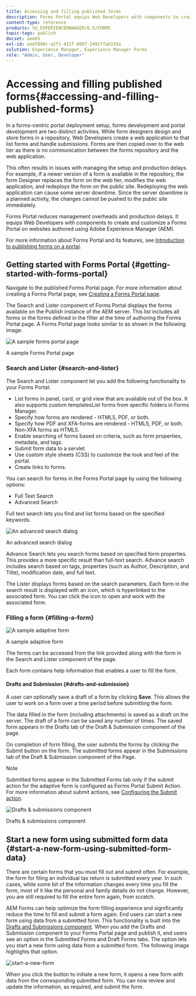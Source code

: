 ```yaml
---
title: Accessing and filling published forms
description: Forms Portal equips Web Developers with components to create and customize a Forms Portal on websites authored using Adobe Experience Manager (AEM).
content-type: reference
products: SG_EXPERIENCEMANAGER/6.5/FORMS
topic-tags: publish
docset: aem65
exl-id: aedf890c-a2f1-412f-8897-2492ffab335a
solution: Experience Manager, Experience Manager Forms
role: "Admin, User, Developer"
---
```

# Accessing and filling published forms{#accessing-and-filling-published-forms}

In a forms-centric portal deployment setup, forms development and portal development are two distinct activities. While form designers design and store forms in a repository, Web Developers create a web application to that list forms and handle submissions. Forms are then copied over to the web tier as there is no communication between the forms repository and the web application.

This often results in issues with managing the setup and production delays. For example, if a newer version of a form is available in the repository, the form Designer replaces the form on the web tier, modifies the web application, and redeploys the form on the public site. Redeploying the web application can cause some server downtime. Since the server downtime is a planned activity, the changes cannot be pushed to the public site immediately.

Forms Portal reduces management overheads and production delays. It equips Web Developers with components to create and customize a Forms Portal on websites authored using Adobe Experience Manager (AEM).

For more information about Forms Portal and its features, see [Introduction to publishing forms on a portal](/help/forms/using/introduction-publishing-forms.md).

## Getting started with Forms Portal {#getting-started-with-forms-portal}

Navigate to the published Forms Portal page. For more information about creating a Forms Portal page, see [Creating a Forms Portal page](../../forms/using/creating-form-portal-page.md).

The Search and Lister component of Forms Portal displays the forms available on the Publish instance of the AEM server. This list includes all forms or the forms defined in the filter at the time of authoring the Forms Portal page. A Forms Portal page looks similar to as shown in the following image:

![A sample forms portal page ](assets/forms-portal-page.png)

A sample Forms Portal page

### Search and Lister {#search-and-lister}

The Search and Lister component let you add the following functionality to your Forms Portal:

* List forms in panel, card, or grid view that are available out of the box. It also supports custom templatesList forms from specific folders in Forms Manager.
* Specify how forms are rendered - HTML5, PDF, or both.
* Specify how PDF and XFA-forms are rendered - HTML5, PDF, or both. Non-XFA forms as HTML5.
* Enable searching of forms based on criteria, such as form properties, metadata, and tags.
* Submit form data to a servlet.
* Use custom style sheets (CSS) to customize the look and feel of the portal.
* Create links to forms.

You can search for forms in the Forms Portal page by using the following options:

* Full Text Search
* Advanced Search

Full text search lets you find and list forms based on the specified keywords.

![An advanced search dialog](assets/search-panel.png)

An advanced search dialog

Advance Search lets you search forms based on specified form properties. This provides a more specific result than full-text search. Advance search includes search based on tags, properties (such as Author, Description, and Title), modification date, and full text.

The Lister displays forms based on the search parameters. Each form in the search result is displayed with an icon, which is hyperlinked to the associated form. You can click the icon to open and work with the associated form.

### Filling a form {#filling-a-form}

![A sample adaptive form](assets/filling_a_form.png)

A sample adaptive form

The forms can be accessed from the link provided along with the form in the Search and Lister component of the page.

Each form contains help information that enables a user to fill the form.

#### Drafts and Submission {#drafts-and-submission}

A user can optionally save a draft of a form by clicking **Save**. This allows the user to work on a form over a time period before submitting the form.

The data filled in the form (including attachments) is saved as a draft on the server. The draft of a form can be saved any number of times. The saved form appears in the Drafts tab of the Draft & Submission component of the page.

On completion of form filling, the user submits the forms by clicking the Submit button on the form. The submitted forms appear in the Submissions tab of the Draft & Submission component of the Page.

>[!NOTE]
>
>Submitted forms appear in the Submitted Forms tab only if the submit action for the adaptive form is configured as Forms Portal Submit Action. For more information about submit actions, see [Configuring the Submit action](../../forms/using/configuring-submit-actions.md).

![Drafts & submissions component](assets/draft-submission.png)

Drafts & submissions component

## Start a new form using submitted form data {#start-a-new-form-using-submitted-form-data}

There are certain forms that you must fill out and submit often. For example, the form for filing an individual tax return is submitted every year. In such cases, while some bit of the information changes every time you fill the form, most of it like the personal and family details do not change. However, you are still required to fill the entire form again, from scratch.

AEM Forms can help optimize the form filling experience and significantly reduce the time to fill and submit a form again. End users can start a new form using data from a submitted form. This functionality is built into the [Drafts and Submissions component](../../forms/using/draft-submission-component.md). When you add the Drafts and Submission component to your Forms Portal page and publish it, end users see an option in the Submitted Forms and Draft Forms tabs. The option lets you start a new form using data from a submitted form. The following image highlights that option.

![start-a-new-form](assets/start-a-new-form.png)

When you click the button to initiate a new form, it opens a new form with data from the corresponding submitted form. You can now review and update the information, as required, and submit the form.
